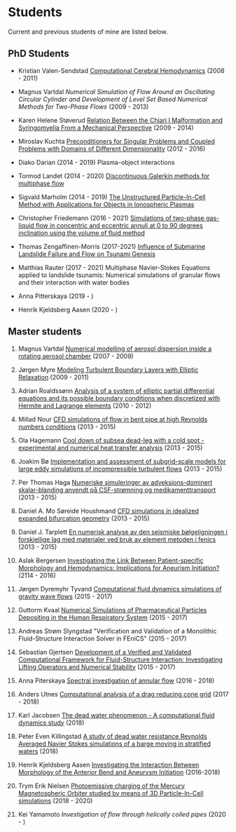 # Students

Current and previous students of mine are listed below.

## PhD Students

  * Kristian Valen-Sendstad [Computational Cerebral Hemodynamics](http://simula.no/publications/Simula.simula.632) (2008 - 2011)

  * Magnus Vartdal *Numerical Simulation of Flow Around an Oscillating Circular Cylinder and Development of Level Set Based Numerical Methods for Two-Phase Flows* (2009 - 2013)

  * Karen Helene Støverud [Relation Between the Chiari I Malformation and Syringomyelia From a Mechanical Perspective](https://www.simula.no/publications/relation-between-chiari-i-malformation-and-syringomyelia-mechanical-perspective) (2009 - 2014)

  * Miroslav Kuchta [Preconditioners for Singular Problems and Coupled Problems with Domains of Different Dimensionality](https://www.simula.no/publications/preconditioners-singular-problems-and-coupled-problems-domains-different-dimensionality) (2012 - 2016)

  * Diako Darian  (2014 - 2019) Plasma-object interactions

  * Tormod Landet  (2014 - 2020) [Discontinuous Galerkin methods for multiphase flow](https://www.duo.uio.no/handle/10852/80602)

  * Sigvald Marholm (2014 - 2019) [The Unstructured Particle-In-Cell Method with Applications for Objects in Ionospheric Plasmas](https://www.duo.uio.no/handle/10852/73029)

  * Christopher Friedemann (2016 - 2021) [Simulations of two-phase gas-liquid flow in concentric and eccentric annuli at 0 to 90 degrees inclination using the volume of fluid method](https://www.duo.uio.no/handle/10852/84056)

  * Thomas Zengaffinen-Morris (2017-2021) [Influence of Submarine Landslide Failure and Flow on Tsunami Genesis](https://www.mn.uio.no/math/english/research/news-and-events/events/disputations/2021/Zengaffinen-Morris.html)

  * Matthias Rauter (2017 - 2021) Multiphase Navier-Stokes Equations applied to landslide tsunamis: Numerical simulations of granular flows and their interaction with water bodies

  * Anna Pitterskaya (2019 - )

  * Henrik Kjeldsberg Aasen (2020 - )

## Master students

  1. Magnus Vartdal [Numerical modelling of aerosol dispersion inside a rotating aerosol chamber](https://www.duo.uio.no/handle/10852/10905) (2007 - 2009)

  2. Jørgen Myre [Modeling Turbulent Boundary Layers with Elliptic Relaxation](https://www.duo.uio.no/handle/10852/10864) (2009 - 2011)

  3. Adrian Roaldssønn [Analysis of a system of elliptic partial differential equations and its possible boundary conditions when discretized with Hermite and Lagrange elements](https://www.duo.uio.no/handle/10852/37699)  (2010 - 2012)

  4. Millad Nour [CFD simulations of flow in bent pipe at high Reynolds numbers conditions](https://www.duo.uio.no/handle/10852/42617) (2013 - 2015)

  5. Ola Hagemann [Cool down of subsea dead-leg with a cold spot - experimental and numerical heat transfer analysis](https://www.duo.uio.no/handle/10852/42547) (2013 - 2015)

  6. Joakim Bø [Implementation and assessment of subgrid-scale models for large eddy simulations of incompressible turbulent flows](https://www.duo.uio.no/handle/10852/49307) (2013 - 2015)

  7. Per Thomas Haga [Numeriske simuleringer av adveksjons-dominert skalar-blanding anvendt på CSF-strømning og medikamenttransport](https://www.duo.uio.no/handle/10852/45371) (2013 - 2015)

  8. Daniel A. Mo Søreide Houshmand [CFD simulations in idealized expanded bifurcation geometry](https://www.duo.uio.no/handle/10852/49314) (2013 - 2015)

  9. Daniel J. Tarplett [En numerisk analyse av den seismiske bølgeligningen i forskjellige lag med materialer ved bruk av element metoden i fenics](https://www.duo.uio.no/handle/10852/42549)  (2013 - 2015)

  10. Aslak Bergersen [Investigating the Link Between Patient-specific Morphology and Hemodynamics: Implications for Aneurism Initiation?](https://www.duo.uio.no/handle/10852/50515) (2114 - 2016)

  11. Jørgen Dyremyhr Tyvand [Computational fluid dynamics simulations of gravity wave flows](https://www.duo.uio.no/handle/10852/57790) (2015 - 2017)

  12. Guttorm Kvaal [Numerical Simulations of Pharmaceutical Particles Depositing in the Human Respiratory System](https://www.duo.uio.no/handle/10852/57784) (2015 - 2017)

  13. Andreas Strøm Slyngstad "Verification and Validation of a Monolithic Fluid-Structure Interaction Solver in FEniCS" (2015 - 2017)

  14. Sebastian Gjertsen [Development of a Verified and Validated Computational Framework for Fluid-Structure Interaction: Investigating Lifting Operators and Numerical Stability](https://www.duo.uio.no/handle/10852/57788) (2015 - 2017)

  15. Anna Piterskaya [Spectral investigation of annular flow](http://urn.nb.no/URN:NBN:no-65931) (2016 - 2018)

  16. Anders Utnes [Computational analysis of a drag reducing cone grid](http://hdl.handle.net/10852/61358)  (2017 - 2018)

  17. Karl Jacobsen [The dead water phenomenon - A computational fluid dynamics study](http://urn.nb.no/URN:NBN:no-66009) (2018)

  18. Peter Even Killingstad [A study of dead water resistance Reynolds Averaged Navier Stokes simulations of a barge moving in stratified waters](http://urn.nb.no/URN:NBN:no-66014) (2018)

  19. Henrik Kjeldsberg Aasen [Investigating the Interaction Between Morphology of the Anterior Bend and Aneurysm Initiation](http://urn.nb.no/URN:NBN:no-65950) (2016-2018)

  20. Trym Erik Nielsen [Photoemissive charging of the Mercury Magnetospheric Orbiter studied by means of 3D Particle-In-Cell simulations](https://www.duo.uio.no/handle/10852/79678) (2018 - 2020)

  21. Kei Yamamoto *Investigation of flow through helically coiled pipes* (2020 - )
